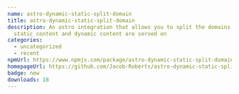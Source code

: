```yaml
---
name: astro-dynamic-static-split-domain
title: astro-dynamic-static-split-domain
description: An astro integration that allows you to split the domains that your
  static content and dynamic content are served on
categories:
  - uncategorized
  - recent
npmUrl: https://www.npmjs.com/package/astro-dynamic-static-split-domain
homepageUrl: https://github.com/Jacob-Roberts/astro-dynamic-static-split-domain
badge: new
downloads: 18
---
```


